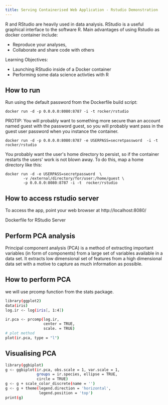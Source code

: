 ```yaml
---
title: Serving Containerised Web Application - Rstudio Demonstration
---
```

R and RStudio are heavily used in data analysis. RStudio is a useful graphical interface to the software R. Main advantages of using Rstudio as docker container include:
  -  Reproduce your analyses,
  -  Collaborate and share code with others
  
Learning Objectives:
- Launching RStudio inside of a Docker container
- Performing some data science activties with R


## How to run

Run using the default password from the Dockerfile build script:
```
docker run -d -p 0.0.0.0:8080:8787 -i -t rocker/rstudio
```

PROTIP: You will probably want to  something more secure than an account named guest with the password guest, so you will probably want pass in the
guest user password when you instance the container.

```
docker run -d -p 0.0.0.0:8080:8787 -e USERPASS=secretpassword  -i -t rocker/rstudio
```

You probably want the user's home directory to persist, so if the container restarts
the users' work is not blown away. To do this, map a home directory like this:

```
docker run -d -e USERPASS=secretpassword  \
        -v /external/directory/for/user:/home/guest \
        -p 0.0.0.0:8080:8787 -i -t  rocker/rstudio
```

## How to access rstudio server

To access the app, point your web browser at
    http://localhost:8080/

Dockerfile for RStudio Server

## Perform PCA analysis

Principal component analysis (PCA) is a method of extracting important variables (in form of components) from a large set of variables available in a data set. It extracts low dimensional set of features from a high dimensional data set with a motive to capture as much information as possible.

## How to perform PCA

we will use prcomp function from the stats package. 

```bash
library(ggplot2)
data(iris)
log.ir <- log(iris[, 1:4])

ir.pca <- prcomp(log.ir,
                 center = TRUE,
                 scale. = TRUE) 
# plot method
plot(ir.pca, type = "l")
```
## Visualising PCA

```bash
library(ggbiplot)
g <- ggbiplot(ir.pca, obs.scale = 1, var.scale = 1, 
              groups = ir.species, ellipse = TRUE, 
              circle = TRUE)
g <- g + scale_color_discrete(name = '')
g <- g + theme(legend.direction = 'horizontal', 
               legend.position = 'top')
print(g)

```

